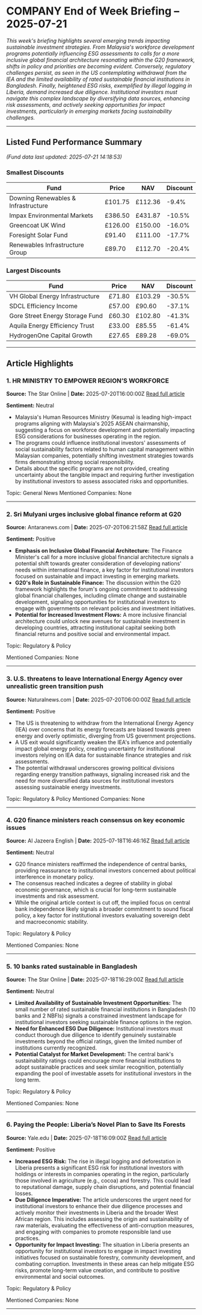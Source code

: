 # COMPANY End of Week Briefing – 2025-07-21

_This week's briefing highlights several emerging trends impacting sustainable investment strategies. From Malaysia's workforce development programs potentially influencing ESG assessments to calls for a more inclusive global financial architecture resonating within the G20 framework, shifts in policy and priorities are becoming evident. Conversely, regulatory challenges persist, as seen in the US contemplating withdrawal from the IEA and the limited availability of rated sustainable financial institutions in Bangladesh. Finally, heightened ESG risks, exemplified by illegal logging in Liberia, demand increased due diligence. Institutional investors must navigate this complex landscape by diversifying data sources, enhancing risk assessments, and actively seeking opportunities for impact investments, particularly in emerging markets facing sustainability challenges._

---

## Listed Fund Performance Summary
_(Fund data last updated: 2025-07-21 14:18:53)_

### Smallest Discounts
| Fund | Price | NAV | Discount |
|------|-------|-----|----------|
| Downing Renewables & Infrastructure | £101.75 | £112.36 | -9.4% |
| Impax Environmental Markets | £386.50 | £431.87 | -10.5% |
| Greencoat UK Wind | £126.00 | £150.00 | -16.0% |
| Foresight Solar Fund | £91.40 | £111.00 | -17.7% |
| Renewables Infrastructure Group | £89.70 | £112.70 | -20.4% |

### Largest Discounts
| Fund | Price | NAV | Discount |
|------|-------|-----|----------|
| VH Global Energy Infrastructure | £71.80 | £103.29 | -30.5% |
| SDCL Efficiency Income | £57.00 | £90.60 | -37.1% |
| Gore Street Energy Storage Fund | £60.30 | £102.80 | -41.3% |
| Aquila Energy Efficiency Trust | £33.00 | £85.55 | -61.4% |
| HydrogenOne Capital Growth | £27.65 | £89.28 | -69.0% |


---

## Article Highlights

### 1. HR MINISTRY TO EMPOWER REGION’S WORKFORCE
**Source:** The Star Online | **Date:** 2025-07-20T16:00:00Z
[Read full article](https://www.thestar.com.my/news/nation/2025/07/21/hr-ministry-to-empower-regions-workforce)

**Sentiment:** Neutral

*   Malaysia's Human Resources Ministry (Kesuma) is leading high-impact programs aligning with Malaysia's 2025 ASEAN chairmanship, suggesting a focus on workforce development and potentially impacting ESG considerations for businesses operating in the region.
*   The programs could influence institutional investors' assessments of social sustainability factors related to human capital management within Malaysian companies, potentially shifting investment strategies towards firms demonstrating strong social responsibility.
*   Details about the specific programs are not provided, creating uncertainty about the tangible impact and requiring further investigation by institutional investors to assess associated risks and opportunities.

Topic: General News
Mentioned Companies: None

---

### 2. Sri Mulyani urges inclusive global finance reform at G20
**Source:** Antaranews.com | **Date:** 2025-07-20T06:21:58Z
[Read full article](https://en.antaranews.com/news/367601/sri-mulyani-urges-inclusive-global-finance-reform-at-g20)

**Sentiment:** Positive

*   **Emphasis on Inclusive Global Financial Architecture:** The Finance Minister's call for a more inclusive global financial architecture signals a potential shift towards greater consideration of developing nations' needs within international finance, a key factor for institutional investors focused on sustainable and impact investing in emerging markets.
*   **G20's Role in Sustainable Finance:** The discussion within the G20 framework highlights the forum's ongoing commitment to addressing global financial challenges, including climate change and sustainable development, signaling opportunities for institutional investors to engage with governments on relevant policies and investment initiatives.
*   **Potential for Increased Investment Flows:** A more inclusive financial architecture could unlock new avenues for sustainable investment in developing countries, attracting institutional capital seeking both financial returns and positive social and environmental impact.

Topic: Regulatory & Policy

Mentioned Companies: None

---

### 3. U.S. threatens to leave International Energy Agency over unrealistic green transition push
**Source:** Naturalnews.com | **Date:** 2025-07-20T06:00:00Z
[Read full article](https://www.naturalnews.com/2025-07-20-us-leave-iea-over-unrealistic-green-transition.html)

**Sentiment:** Positive

*   The US is threatening to withdraw from the International Energy Agency (IEA) over concerns that its energy forecasts are biased towards green energy and overly optimistic, diverging from US government projections.
*   A US exit would significantly weaken the IEA's influence and potentially impact global energy policy, creating uncertainty for institutional investors relying on IEA data for sustainable finance strategies and risk assessments.
*   The potential withdrawal underscores growing political divisions regarding energy transition pathways, signaling increased risk and the need for more diversified data sources for institutional investors assessing sustainable energy investments.

Topic: Regulatory & Policy
Mentioned Companies: None

---

### 4. G20 finance ministers reach consensus on key economic issues
**Source:** Al Jazeera English | **Date:** 2025-07-18T16:46:16Z
[Read full article](https://www.aljazeera.com/news/2025/7/18/g20-finance-ministers-reach-consensus-on-key-economic-issues)

**Sentiment:** Neutral

*   G20 finance ministers reaffirmed the independence of central banks, providing reassurance to institutional investors concerned about political interference in monetary policy.
*   The consensus reached indicates a degree of stability in global economic governance, which is crucial for long-term sustainable investments and risk assessment.
*   While the original article context is cut off, the implied focus on central bank independence likely signals a broader commitment to sound fiscal policy, a key factor for institutional investors evaluating sovereign debt and macroeconomic stability.

Topic: Regulatory & Policy

Mentioned Companies: None

---

### 5. 10 banks rated sustainable in Bangladesh
**Source:** The Star Online | **Date:** 2025-07-18T16:29:00Z
[Read full article](https://www.thestar.com.my/news/world/2025/07/19/10-banks-rated-sustainable-in-bangladesh)

**Sentiment:** Neutral

*   **Limited Availability of Sustainable Investment Opportunities:** The small number of rated sustainable financial institutions in Bangladesh (10 banks and 2 NBFIs) signals a constrained investment landscape for institutional investors seeking sustainable finance options in the region.
*   **Need for Enhanced ESG Due Diligence:** Institutional investors must conduct thorough due diligence to identify genuinely sustainable investments beyond the official ratings, given the limited number of institutions currently recognized.
*   **Potential Catalyst for Market Development:** The central bank's sustainability ratings could encourage more financial institutions to adopt sustainable practices and seek similar recognition, potentially expanding the pool of investable assets for institutional investors in the long term.

Topic: Regulatory & Policy

Mentioned Companies: None

---

### 6. Paying the People: Liberia’s Novel Plan to Save Its Forests
**Source:** Yale.edu | **Date:** 2025-07-18T16:09:00Z
[Read full article](https://e360.yale.edu/features/liberia-forest-payment-scheme)

**Sentiment:** Positive

*   **Increased ESG Risk:** The rise in illegal logging and deforestation in Liberia presents a significant ESG risk for institutional investors with holdings or interests in companies operating in the region, particularly those involved in agriculture (e.g., cocoa) and forestry. This could lead to reputational damage, supply chain disruptions, and potential financial losses.
*   **Due Diligence Imperative:** The article underscores the urgent need for institutional investors to enhance their due diligence processes and actively monitor their investments in Liberia and the broader West African region. This includes assessing the origin and sustainability of raw materials, evaluating the effectiveness of anti-corruption measures, and engaging with companies to promote responsible land use practices.
*   **Opportunity for Impact Investing:** The situation in Liberia presents an opportunity for institutional investors to engage in impact investing initiatives focused on sustainable forestry, community development, and combating corruption. Investments in these areas can help mitigate ESG risks, promote long-term value creation, and contribute to positive environmental and social outcomes.

Topic: Regulatory & Policy

Mentioned Companies: None

---
